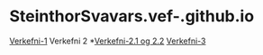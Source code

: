 # SteinthorSvavars.vef-.github.io

[Verkefni-1](Verkefni-1)
Verkefni 2
*[Verkefni-2.1 og 2.2](verkefni-2,1/verkefni-2,2)
[Verkefni-3](verkefni-3)
